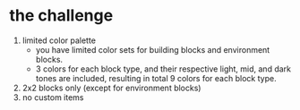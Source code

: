 # the challenge

1. limited color palette
   - you have limited color sets for building blocks and environment blocks.
   - 3 colors for each block type, and their respective light, mid, and dark tones are included, resulting in total 9 colors for each block type.
3. 2x2 blocks only (except for environment blocks)
4. no custom items
